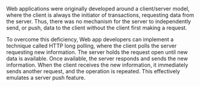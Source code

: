 Web applications were originally developed around a client/server model, where the client is always the initiator of transactions, requesting data from the server. Thus, there was no mechanism for the server to independently send, or push, data to the client without the client first making a request.

To overcome this deficiency, Web app developers can implement a technique called HTTP long polling, where the client polls the server requesting new information. The server holds the request open until new data is available. Once available, the server responds and sends the new information. When the client receives the new information, it immediately sends another request, and the operation is repeated. This effectively emulates a server push feature.
